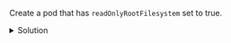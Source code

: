 Create a pod that has `readOnlyRootFilesystem` set to true.

<details><summary>Solution</summary>
<br>

cat <<EOF | kubectl -n session283884 apply -f -
apiVersion: v1
kind: Pod
metadata:
  name: readonly-pod
spec:
  containers:
  - name: nginx
    image: nginx
    securityContext:
      readOnlyRootFilesystem: true
EOF
```{{exec}}

</details>